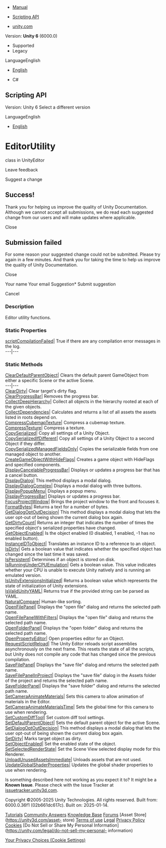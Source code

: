 [ ]()

  * [Manual](../Manual/index.html)
  * [Scripting API](../ScriptReference/index.html)

  * [unity.com](https://unity.com/)

Version: **Unity 6** (6000.0)

  * Supported
  * Legacy

LanguageEnglish

  * [English]()

  * C#

[ ](https://docs.unity3d.com)

## Scripting API

Version: Unity 6 Select a different version

LanguageEnglish

  * [English]()

# EditorUtility

class in UnityEditor

Leave feedback

Suggest a change

## Success!

Thank you for helping us improve the quality of Unity Documentation. Although
we cannot accept all submissions, we do read each suggested change from our
users and will make updates where applicable.

Close

## Submission failed

For some reason your suggested change could not be submitted. Please <a>try
again</a> in a few minutes. And thank you for taking the time to help us
improve the quality of Unity Documentation.

Close

Your name Your email Suggestion* Submit suggestion

Cancel

[ ]()

### Description

Editor utility functions.

### Static Properties

[scriptCompilationFailed](EditorUtility-scriptCompilationFailed.html)| True if
there are any compilation error messages in the log.  
---|---  
  
### Static Methods

[ClearDefaultParentObject](EditorUtility.ClearDefaultParentObject.html)|
Clears the default parent GameObject from either a specific Scene or the
active Scene.  
---|---  
[ClearDirty](EditorUtility.ClearDirty.html)| Clear target's dirty flag.  
[ClearProgressBar](EditorUtility.ClearProgressBar.html)| Removes the progress
bar.  
[CollectDeepHierarchy](EditorUtility.CollectDeepHierarchy.html)| Collect all
objects in the hierarchy rooted at each of the given objects.  
[CollectDependencies](EditorUtility.CollectDependencies.html)| Calculates and
returns a list of all assets the assets listed in roots depend on.  
[CompressCubemapTexture](EditorUtility.CompressCubemapTexture.html)| Compress
a cubemap texture.  
[CompressTexture](EditorUtility.CompressTexture.html)| Compress a texture.  
[CopySerialized](EditorUtility.CopySerialized.html)| Copy all settings of a
Unity Object.  
[CopySerializedIfDifferent](EditorUtility.CopySerializedIfDifferent.html)|
Copy all settings of a Unity Object to a second Object if they differ.  
[CopySerializedManagedFieldsOnly](EditorUtility.CopySerializedManagedFieldsOnly.html)|
Copies the serializable fields from one managed object to another.  
[CreateGameObjectWithHideFlags](EditorUtility.CreateGameObjectWithHideFlags.html)|
Creates a game object with HideFlags and specified components.  
[DisplayCancelableProgressBar](EditorUtility.DisplayCancelableProgressBar.html)|
Displays or updates a progress bar that has a cancel button.  
[DisplayDialog](EditorUtility.DisplayDialog.html)| This method displays a
modal dialog.  
[DisplayDialogComplex](EditorUtility.DisplayDialogComplex.html)| Displays a
modal dialog with three buttons.  
[DisplayPopupMenu](EditorUtility.DisplayPopupMenu.html)| Displays a popup
menu.  
[DisplayProgressBar](EditorUtility.DisplayProgressBar.html)| Displays or
updates a progress bar.  
[FocusProjectWindow](EditorUtility.FocusProjectWindow.html)| Brings the
project window to the front and focuses it.  
[FormatBytes](EditorUtility.FormatBytes.html)| Returns a text for a number of
bytes.  
[GetDialogOptOutDecision](EditorUtility.GetDialogOptOutDecision.html)| This
method displays a modal dialog that lets the user opt-out of being shown the
current dialog box again.  
[GetDirtyCount](EditorUtility.GetDirtyCount.html)| Returns an integer that
indicates the number of times the specified object's serialized properties
have changed.  
[GetObjectEnabled](EditorUtility.GetObjectEnabled.html)| Is the object enabled
(0 disabled, 1 enabled, -1 has no enabled button).  
[InstanceIDToObject](EditorUtility.InstanceIDToObject.html)| Translates an
instance ID to a reference to an object.  
[IsDirty](EditorUtility.IsDirty.html)| Gets a boolean value that indicates
whether the specified object has changed since the last time it was saved.  
[IsPersistent](EditorUtility.IsPersistent.html)| Determines if an object is
stored on disk.  
[IsRunningUnderCPUEmulation](EditorUtility.IsRunningUnderCPUEmulation.html)|
Gets a boolean value. This value indicates whether your CPU is unable to
execute Unity natively and is running an emulated version.  
[IsUnityExtensionsInitialized](EditorUtility.IsUnityExtensionsInitialized.html)|
Returns a boolean value which represents the state of initialization of Unity
extensions.  
[IsValidUnityYAML](EditorUtility.IsValidUnityYAML.html)| Returns true if the
provided string can be parsed as YAML.  
[NaturalCompare](EditorUtility.NaturalCompare.html)| Human-like sorting.  
[OpenFilePanel](EditorUtility.OpenFilePanel.html)| Displays the "open file"
dialog and returns the selected path name.  
[OpenFilePanelWithFilters](EditorUtility.OpenFilePanelWithFilters.html)|
Displays the "open file" dialog and returns the selected path name.  
[OpenFolderPanel](EditorUtility.OpenFolderPanel.html)| Displays the "open
folder" dialog and returns the selected path name.  
[OpenPropertyEditor](EditorUtility.OpenPropertyEditor.html)| Open properties
editor for an Object.  
[RequestScriptReload](EditorUtility.RequestScriptReload.html)| The Unity
Editor reloads script assemblies asynchronously on the next frame. This resets
the state of all the scripts, but Unity does not compile any code that has
changed since the previous compilation.  
[SaveFilePanel](EditorUtility.SaveFilePanel.html)| Displays the "save file"
dialog and returns the selected path name.  
[SaveFilePanelInProject](EditorUtility.SaveFilePanelInProject.html)| Displays
the "save file" dialog in the Assets folder of the project and returns the
selected path name.  
[SaveFolderPanel](EditorUtility.SaveFolderPanel.html)| Displays the "save
folder" dialog and returns the selected path name.  
[SetCameraAnimateMaterials](EditorUtility.SetCameraAnimateMaterials.html)|
Sets this camera to allow animation of materials in the Editor.  
[SetCameraAnimateMaterialsTime](EditorUtility.SetCameraAnimateMaterialsTime.html)|
Sets the global time for this camera to use when rendering.  
[SetCustomDiffTool](EditorUtility.SetCustomDiffTool.html)| Set custom diff
tool settings.  
[SetDefaultParentObject](EditorUtility.SetDefaultParentObject.html)| Sets the
default parent object for the active Scene.  
[SetDialogOptOutDecision](EditorUtility.SetDialogOptOutDecision.html)| This
method displays a modal dialog that lets the user opt-out of being shown the
current dialog box again.  
[SetDirty](EditorUtility.SetDirty.html)| Marks target object as dirty.  
[SetObjectEnabled](EditorUtility.SetObjectEnabled.html)| Set the enabled state
of the object.  
[SetSelectedRenderState](EditorUtility.SetSelectedRenderState.html)| Set the
Scene View selected display mode for this Renderer.  
[UnloadUnusedAssetsImmediate](EditorUtility.UnloadUnusedAssetsImmediate.html)|
Unloads assets that are not used.  
[UpdateGlobalShaderProperties](EditorUtility.UpdateGlobalShaderProperties.html)|
Updates the global shader properties to use when rendering.  
  
Is something described here not working as you expect it to? It might be a
**Known Issue**. Please check with the Issue Tracker at
[issuetracker.unity3d.com](https://issuetracker.unity3d.com).

Copyright ©2005-2025 Unity Technologies. All rights reserved. Built from:
6000.0.36f1 (02b661dc617c). Built on: 2025-01-14.

[Tutorials](https://unity3d.com/learn) [Community
Answers](https://answers.unity3d.com) [Knowledge
Base](https://support.unity3d.com/hc/en-us)
[Forums](https://forum.unity3d.com) [Asset Store](https://unity3d.com/asset-
store) [Terms of use](https://docs.unity3d.com/Manual/TermsOfUse.html)
[Legal](https://unity.com/legal) [Privacy
Policy](https://unity.com/legal/privacy-policy)
[Cookies](https://unity.com/legal/cookie-policy) [Do Not Sell or Share My
Personal Information](https://unity.com/legal/do-not-sell-my-personal-
information)

[Your Privacy Choices (Cookie Settings)](javascript:void\(0\);)

